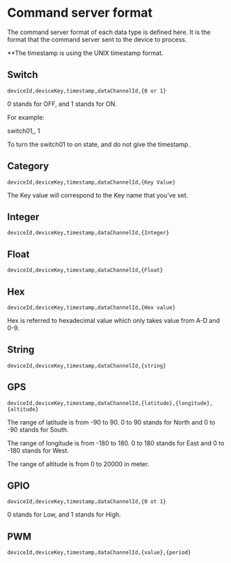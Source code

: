 # Command server format

The command server format of each data type is defined here. It is the format that the command server sent to the device to process.


**The timestamp is using the UNIX timestamp format.


## Switch

```
deviceId,deviceKey,timestamp,dataChannelId,{0 or 1}

```
0 stands for OFF, and 1 stands for ON.

For example:

switch01,, 1

To turn the switch01 to on state, and do not give the timestamp.

## Category
```
deviceId,deviceKey,timestamp,dataChannelId,{Key Value}
```
The Key value will correspond to the Key name that you’ve set.

## Integer
```
deviceId,deviceKey,timestamp,dataChannelId,{Integer}
```

## Float
```
deviceId,deviceKey,timestamp,dataChannelId,{Float}
```

## Hex
```
deviceId,deviceKey,timestamp,dataChannelId,{Hex value}
```
Hex is referred to hexadecimal value which only takes value from A-D and 0-9.

## String
```
deviceId,deviceKey,timestamp,dataChannelId,{string}
```

## GPS
```
deviceId,deviceKey,timestamp,dataChannelId,{latitude},{longitude},{altitude}
```

The range of latitude is from -90 to 90. 0 to 90 stands for North and 0 to -90 stands for South.

The range of longitude is from -180 to 180. 0 to 180 stands for East and 0 to -180 stands for West.

The range of altitude is from 0 to 20000 in meter.

## GPIO
```
deviceId,deviceKey,timestamp,dataChannelId,{0 ot 1}
```
0 stands for Low, and 1 stands for High.

## PWM
```
deviceId,deviceKey,timestamp,dataChannelId,{value},{period}

```
